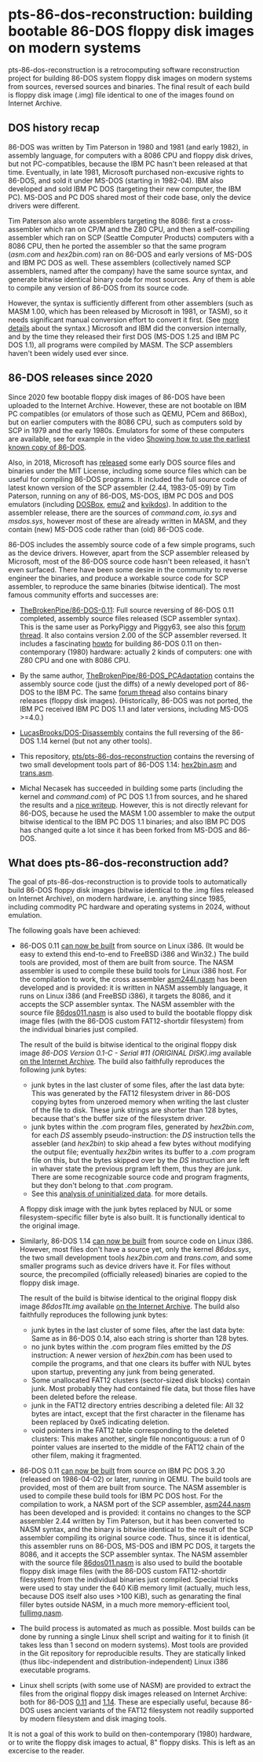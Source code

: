 # pts-86-dos-reconstruction: building bootable 86-DOS floppy disk images on modern systems

pts-86-dos-reconstruction is a retrocomputing software reconstruction
project for building 86-DOS system floppy disk images on modern systems from
sources, reversed sources and binaries. The final result of each build is
floppy disk image (.img) file identical to one of the images found on
Internet Archive.

## DOS history recap

86-DOS was written by Tim Paterson in 1980 and 1981 (and early 1982), in
assembly language, for computers with a 8086 CPU and floppy disk drives, but
not PC-compatibles, because the IBM PC hasn't been released at that time.
Eventually, in late 1981, Microsoft purchased non-excusive rights to 86-DOS,
and sold it under MS-DOS (starting in 1982-04). IBM also developed and sold
IBM PC DOS (targeting their new computer, the IBM PC). MS-DOS and PC DOS
shared most of their code base, only the device drivers were different.

Tim Paterson also wrote assemblers targeting the 8086: first a
cross-assembler which ran on CP/M and the Z80 CPU, and then a self-compiling
assembler which ran on SCP (Seattle Computer Products) computers with a 8086
CPU, then he ported the assembler so that the same program (*asm.com* and
*hex2bin.com*) ran on 86-DOS and early versions of MS-DOS and IBM PC DOS as
well. These assemblers (collectively named SCP assemblers, named after the
company) have the same source syntax, and generate bitwise identical binary
code for most sources. Any of them is able to compile any version of 86-DOS
from its source code.

However, the syntax is sufficiently different from other assemblers (such as
MASM 1.00, which has been released by Microsoft in 1981, or TASM), so it
needs significant manual conversion effort to convert it first. (See [more
details](https://stackoverflow.com/questions/63596347/what-are-di-ei-and-up-instructions-in-original-ms-dos-source-code)
about the syntax.) Microsoft and IBM did the conversion internally, and by
the time they released their first DOS (MS-DOS 1.25 and IBM PC DOS 1.1), all
programs were compiled by MASM. The SCP assemblers haven't been widely used
ever since.

## 86-DOS releases since 2020

Since 2020 few bootable floppy disk images of 86-DOS have been uploaded to
the Internet Archive. However, these are not bootable on IBM PC compatibles
(or emulators of those such as QEMU, PCem and 86Box), but on earlier
computers with the 8086 CPU, such as computers sold by SCP in 1979 and the
early 1980s. Emulators for some of these computers are available, see for
example in the video [Showing how to use the earliest known copy of
86-DOS](https://www.youtube.com/watch?v=Zd7T5euID1E).

Also, in 2018, Microsoft has
[released](https://github.com/microsoft/MS-DOS/tree/main/v1.25/source) some
early DOS source files and binaries under the MIT License, including some
source files which can be useful for compiling 86-DOS programs. It included
the full source code of latest known version of the SCP assembler (2.44,
1983-05-09) by Tim Paterson, running on any of 86-DOS, MS-DOS, IBM PC DOS
and DOS emulators (including [DOSBox](https://www.dosbox.com/),
[emu2](https://github.com/dmsc/emu2) and
[kvikdos](https://github.com/pts/kvikdos)). In addition to the assembler
release, there are the sources of *command.com*, *io.sys* and *msdos.sys*,
however most of these are already written in MASM, and they contain (new)
MS-DOS code rather than (old) 86-DOS code.

86-DOS includes the assembly source code of a few simple programs, such as
the device drivers. However, apart from the SCP assembler released by
Microsoft, most of the 86-DOS source code hasn't been released, it hasn't
even surfaced. There have been some desire in the community to reverse
engineer the binaries, and produce a workable source code for SCP assembler,
to reproduce the same binaries (bitwise identical). The most famous
community efforts and successes are:

* [TheBrokenPipe/86-DOS-0.11](https://github.com/TheBrokenPipe/86-DOS-0.11):
  Full source reversing of 86-DOS 0.11 completed, assembly source files
  released (SCP assembler syntax). This is the same user as PorkyPiggy and
  Piggy63, see also this
  [forum thread](https://forum.vcfed.org/index.php?threads/earliest-known-copies-of-86-dos.1246146/).
  It also contains version 2.00 of the SCP assembler reversed. It
  includes a fascinating
  [howto](https://github.com/TheBrokenPipe/86-DOS-0.11/blob/main/Building.md)
  for building 86-DOS 0.11 on then-contemporary (1980) hardware: actually 2
  kinds of computers: one with Z80 CPU and one with 8086 CPU.

* By the same author,
  [TheBrokenPipe/86-DOS_PCAdaptation](https://github.com/TheBrokenPipe/86-DOS_PCAdaptation)
  contains the assembly source code (just the diffs) of a newly developed
  port of 86-DOS to the IBM PC. The same
  [forum thread](https://forum.vcfed.org/index.php?threads/earliest-known-copies-of-86-dos.1246146/)
  also contains binary releases (floppy disk images).
  (Historically, 86-DOS was not ported, the IBM PC received IBM PC DOS 1.1
  and later versions, including MS-DOS >=4.0.)

* [LucasBrooks/DOS-Disassembly](https://github.com/LucasBrooks/DOS-Disassembly/tree/main/86-DOS/1.14)
  contains the full reversing of the 86-DOS 1.14 kernel (but not any other
  tools).

* This repository,
  [pts/pts-86-dos-reconstruction](https://github.com/pts/pts-86-dos-reconstruction)
  contains the reversing of two small development tools part of 86-DOS 1.14:
  [hex2bin.asm](1.14-scp-oem-tarbell/hex2bin.asm) and
  [trans.asm](1.14-scp-oem-tarbell/trans.asm).

* Michal Necasek has succeeded in building some parts (including the kernel
  and *command.com*) of PC DOS 1.1 from sources, and he shared the results
  and a [nice
  writeup](https://www.os2museum.com/wp/pc-dos-1-1-from-scratch/). However,
  this is not directly relevant for 86-DOS, because he used the MASM 1.00
  assembler to make the output bitwise identical to the IBM PC DOS 1.1
  binaries; and also IBM PC DOS has changed quite a lot since it has been
  forked from MS-DOS and 86-DOS.

## What does pts-86-dos-reconstruction add?

The goal of pts-86-dos-reconstruction is to provide tools to automatically
build 86-DOS floppy disk images (bitwise identical to the .img files
released on Internet Archive), on modern hardware, i.e. anything since 1985,
including commodity PC hardware and operating systems in 2024, without
emulation.

The following goals have been achieved:

* 86-DOS 0.11 [can now be built](0.11-nojunk/compile.sh) from source on
  Linux i386. (It would be easy to extend this end-to-end to FreeBSD i386
  and Win32.) The build tools are provided, most of them are built from
  source. The NASM assembler is used to compile these build tools for Linux
  i386 host. For the compilation to work, the cross assembler
  [asm244l.nasm](asm244l.nasm) has been developed and is provided: it is
  written in NASM assembly language, it runs on Linux i386 (and FreeBSD
  i386), it targets the 8086, and it accepts the SCP assembler syntax. The
  NASM assembler with the source file
  [86dos011.nasm](0.11-nojunk/86dos011.nasm) is also used to build the
  bootable floppy disk image files (with the 86-DOS custom FAT12-shortdir
  filesystem) from the individual binaries just compiled.

  The result of the build is bitwise identical to the original floppy disk
  image *86-DOS Version 0.1-C - Serial #11 (ORIGINAL DISK).img* available
  [on the Internet
  Archive](https://archive.org/details/86-dos-version-0.1-c-serial-11-original-disk).
  The build also faithfully reproduces the following junk bytes:

  * junk bytes in the last cluster of some files, after the last data byte:
    This was generated by the FAT12 filesystem driver in 86-DOS copying
    bytes from unzeroed memory when writing the last cluster of the file to
    disk. These junk strings are shorter than 128 bytes, because that's the
    buffer size of the filesystem driver.
  * junk bytes within the .com program files, generated by *hex2bin.com*,
    for each *DS* assembly pseudo-instruction: the *DS* instruction tells
    the assebler (and *hex2bin*) to skip ahead a few bytes without modifying
    the output file; eventually *hex2bin* writes its buffer to a *.com*
    program file on this, but the bytes skipped over by the *DS* instruction are
    left in whaver state the previous prgram left them, thus they are junk.
    There are some recognizable source code and program fragments, but they
    don't belong to that *.com* program.
  * See this [analysis of uninitialized
    data](https://github.com/TheBrokenPipe/86-DOS-0.11/blob/main/Building.md#analysis-of-uninitialized-data).
    for more details.

  A floppy disk image with the junk bytes replaced by NUL or some
  filesystem-specific filler byte is also built. It is functionally
  identical to the original image.

* Similarly, 86-DOS 1.14 [can now be built](1.14-scp-oem-tarbell/) from
  source code on Linux i386. However, most files don't have a source yet,
  only the kernel *86dos.sys*, the two small development tools *hex2bin.com*
  and *trans.com*, and some smaller programs such as device drivers have it.
  For files without source, the precompiled (officially released) binaries
  are copied to the floppy disk image.

  The result of the build is bitwise identical to the original floppy disk
  image *86dos11t.img* available [on
  the Internet Archive](https://archive.org/details/86-dos-1.14).
  The build also faithfully reproduces the following junk bytes:

  * junk bytes in the last cluster of some files, after the last data byte:
    Same as in 86-DOS 0.14, also each string is shorter than 128 bytes.
  * no junk bytes within the .com program files emitted by the *DS*
    instruction: A newer version of *hex2bin.com* has been used to compile
    the programs, and that one clears its buffer with NUL bytes upon
    startup, preventing any junk from being generated.
  * Some unallocated FAT12 clusters (sector-sized disk blocks) contain junk.
    Most probably they had contained file data, but those files have been
    deleted before the release.
  * junk in the FAT12 directory entries describing a deleted file:
    All 32 bytes are intact, except that the first character in the filename
    has been replaced by 0xe5 indicating deletion.
  * void pointers in the FAT12 table corresponding to the deleted clusters:
    This makes another, single file noncontiguous: a run of 0 pointer values
    are inserted to the middle of the FAT12 chain of the other filem, making
    it fragmented.

* 86-DOS 0.11 [can now be built](0.11-nojunk/compile_qemu_pcdos320.sh) from
  source on IBM PC DOS 3.20 (released on 1986-04-02) or later, running in
  QEMU. The build tools are provided, most of them are built from source.
  The NASM assembler is used to compile these build tools for IBM PC DOS
  host. For the compilation to work, a NASM port of the SCP assembler,
  [asm244.nasm](asm244.nasm) has been developed and is provided: it contains
  no changes to the SCP assembler 2.44 written by Tim Paterson, but it has
  been converted to NASM syntax, and the binary is bitwise identical to the
  result of the SCP assembler compiling its original source code. Thus,
  since it is identical, this assembler runs on 86-DOS, MS-DOS and IBM PC
  DOS, it targets the 8086, and it accepts the SCP assembler syntax. The
  NASM assembler with the source file
  [86dos011.nasm](0.11-nojunk/86dos011.nasm) is also used to build the
  bootable floppy disk image files (with the 86-DOS custom FAT12-shortdir
  filesystem) from the individual binaries just compiled. Special tricks
  were used to stay under the 640 KiB memory limit (actually, much less,
  because DOS itself also uses >100 KiB), such as genarating the final
  filler bytes outside NASM, in a much more memory-efficient tool,
  [fullimg.nasm](fullimg.nasm).

* The build process is automated as much as possible. Most builds can be
  done by running a single Linux shell script and waiting for it to finish
  (it takes less than 1 second on modern systems). Most tools are provided
  in the Git repository for reproducible results. They are statically linked
  (thus libc-independent and distribution-independent) Linux i386 executable
  programs.

* Linux shell scripts (with some use of NASM) are provided to extract the
  files from the original floppy disk images released on Internet Archive:
  both for 86-DOS [0.11](0.11-nojunk/extract.sh) and
  [1.14](1.14-scp-oem-tarbell/extract.sh). These are especially useful,
  because 86-DOS uses ancient variants of the FAT12 filesystem not readily
  supported by modern filesystem and disk imaging tools.

It is not a goal of this work to build on then-contemporary (1980) hardware,
or to write the floppy disk images to actual, 8" floppy disks. This is left
as an excercise to the reader.
